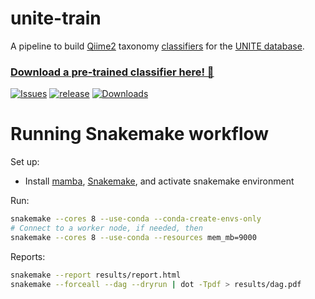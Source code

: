 # unite-train

A pipeline to build [Qiime2](https://qiime2.org/) taxonomy [classifiers](https://docs.qiime2.org/2021.11/data-resources/) for the [UNITE database](https://unite.ut.ee/repository.php).

### [Download a pre-trained classifier here! 🎁](https://github.com/colinbrislawn/unite-train/releases)

[![Issues](https://img.shields.io/github/issues/colinbrislawn/unite-train?style=for-the-badge)](https://github.com/colinbrislawn/unite-train/issues)
[![release](https://img.shields.io/github/release-date-pre/colinbrislawn/unite-train?style=for-the-badge)](https://github.com/colinbrislawn/unite-train/releases)
[![Downloads](https://img.shields.io/github/downloads/colinbrislawn/unite-train/total.svg?style=for-the-badge)](https://github.com/colinbrislawn/unite-train/releases)

# Running Snakemake workflow

Set up:
 - Install [mamba](https://mamba.readthedocs.io/en/latest/installation.html), [Snakemake](https://snakemake.readthedocs.io/en/stable/getting_started/installation.html), and activate snakemake environment

Run:
```bash
snakemake --cores 8 --use-conda --conda-create-envs-only
# Connect to a worker node, if needed, then
snakemake --cores 8 --use-conda --resources mem_mb=9000
```

Reports:
```bash
snakemake --report results/report.html
snakemake --forceall --dag --dryrun | dot -Tpdf > results/dag.pdf
```
